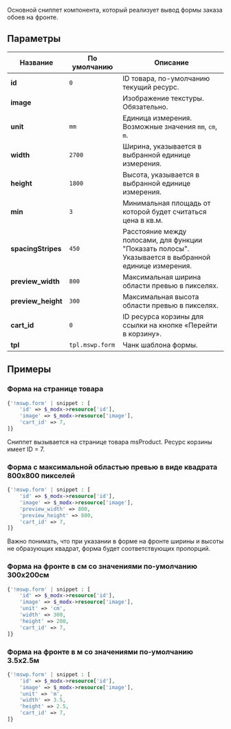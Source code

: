 Основной сниппет компонента, который реализует вывод формы заказа обоев на фронте.

## Параметры

| Название           | По умолчанию    | Описание                                                                                             |
| ------------------ | --------------- | ---------------------------------------------------------------------------------------------------- |
| **id**             | `0`             | ID товара, по-умолчанию текущий ресурс.                                                              |
| **image**          |                 | Изображение текстуры. Обязательно.                                                                   |
| **unit**           | `mm`            | Единица измерения. Возможные значения `mm`, `cm`, `m`.                                               |
| **width**          | `2700`          | Ширина, указывается в выбранной единице измерения.                                                   |
| **height**         | `1800`          | Высота, указывается в выбранной единице измерения.                                                   |
| **min**            | `3`             | Минимальная площадь от которой будет считаться цена в кв.м.                                          |
| **spacingStripes** | `450`           | Расстояние между полосами, для функции "Показать полосы". Указывается в выбранной единице измерения. |
| **preview_width**  | `800`           | Максимальная ширина области превью в пикселях.                                                       |
| **preview_height** | `300`           | Максимальная высота области превью в пикселях.                                                       |
| **cart_id**        | `0`             | ID ресурса корзины для ссылки на кнопке «Перейти в корзину».                                         |
| **tpl**            | `tpl.mswp.form` | Чанк шаблона формы.                                                                                  |

## Примеры

### Форма на странице товара

```php
{'!mswp.form' | snippet : [
    'id' => $_modx->resource['id'],
    'image' => $_modx->resource['image'],
    'cart_id' => 7,
]}
```

Сниппет вызывается на странице товара msProduct. Ресурс корзины имеет ID = 7.

### Форма с максимальной областью превью в виде квадрата 800x800 пикселей

```php
{'!mswp.form' | snippet : [
    'id' => $_modx->resource['id'],
    'image' => $_modx->resource['image'],
    'preview_width' => 800,
    'preview_height' => 800,
    'cart_id' => 7,
]}
```

Важно понимать, что при указании в форме на фронте ширины и высоты не образующих квадрат, форма будет соответствующих пропорций.

### Форма на фронте в см со значениями по-умолчанию 300x200см

```php
{'!mswp.form' | snippet : [
    'id' => $_modx->resource['id'],
    'image' => $_modx->resource['image'],
    'unit' => 'cm',
    'width' => 300,
    'height' => 200,
    'cart_id' => 7,
]}
```

### Форма на фронте в м со значениями по-умолчанию 3.5x2.5м

```php
{'!mswp.form' | snippet : [
    'id' => $_modx->resource['id'],
    'image' => $_modx->resource['image'],
    'unit' => 'm',
    'width' => 3.5,
    'height' => 2.5,
    'cart_id' => 7,
]}
```
